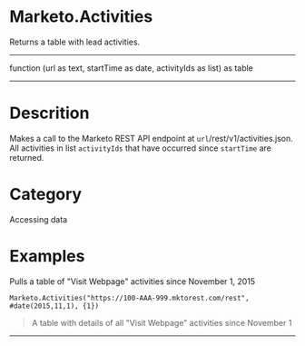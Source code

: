 ﻿# Marketo.Activities
Returns a table with lead activities.
***
function (url as text, startTime as date, activityIds as list) as table
***
# Descrition 
Makes a call to the Marketo REST API endpoint at <code>url</code>/rest/v1/activities.json. All activities in list <code>activityIds</code> that have occurred since <code>startTime</code> are returned.
# Category 
Accessing data
# Examples 
Pulls a table of "Visit Webpage" activities since November 1, 2015
```
Marketo.Activities("https://100-AAA-999.mktorest.com/rest", #date(2015,11,1), {1})
```
> A table with details of all "Visit Webpage" activities since November 1
***
